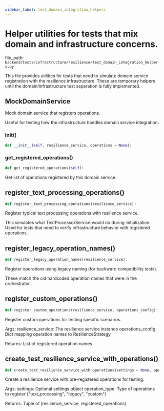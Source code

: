 ```yaml
---
sidebar_label: test_domain_integration_helpers
---
```


# Helper utilities for tests that mix domain and infrastructure concerns.

  file_path: `backend/tests/infrastructure/resilience/test_domain_integration_helpers.py`

This file provides utilities for tests that need to simulate domain service
registration with the resilience infrastructure. These are temporary helpers
until the domain/infrastructure test separation is fully implemented.

## MockDomainService

Mock domain service that registers operations.

Useful for testing how the infrastructure handles domain service integration.

### __init__()

```python
def __init__(self, resilience_service, operations = None):
```

### get_registered_operations()

```python
def get_registered_operations(self):
```

Get list of operations registered by this domain service.

## register_text_processing_operations()

```python
def register_text_processing_operations(resilience_service):
```

Register typical text processing operations with resilience service.

This simulates what TextProcessorService would do during initialization.
Used for tests that need to verify infrastructure behavior with registered operations.

## register_legacy_operation_names()

```python
def register_legacy_operation_names(resilience_service):
```

Register operations using legacy naming (for backward compatibility tests).

These match the old hardcoded operation names that were in the orchestrator.

## register_custom_operations()

```python
def register_custom_operations(resilience_service, operations_config):
```

Register custom operations for testing specific scenarios.

Args:
    resilience_service: The resilience service instance
    operations_config: Dict mapping operation names to ResilienceStrategy

Returns:
    List of registered operation names

## create_test_resilience_service_with_operations()

```python
def create_test_resilience_service_with_operations(settings = None, operation_type = 'text_processing'):
```

Create a resilience service with pre-registered operations for testing.

Args:
    settings: Optional settings object
    operation_type: Type of operations to register ("text_processing", "legacy", "custom")

Returns:
    Tuple of (resilience_service, registered_operations)
